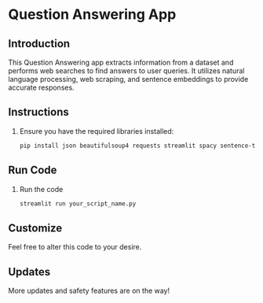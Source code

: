 # Question Answering App

## Introduction
This Question Answering app extracts information from a dataset and performs web searches to find answers to user queries. It utilizes natural language processing, web scraping, and sentence embeddings to provide accurate responses.

## Instructions
1. Ensure you have the required libraries installed:
   ```bash
   pip install json beautifulsoup4 requests streamlit spacy sentence-transformers googlesearch-python transformers regex torch

## Run Code
1. Run the code
   ```bash
   streamlit run your_script_name.py

## Customize

Feel free to alter this code to your desire. 

## Updates

More updates and safety features are on the way!
